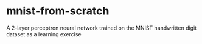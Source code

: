 # mnist-from-scratch
A 2-layer perceptron neural network trained on the MNIST handwritten digit dataset as a learning exercise
